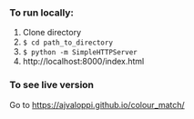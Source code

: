### To run locally:
1. Clone directory
2. `$ cd path_to_directory`
3. `$ python -m SimpleHTTPServer`
4. http://localhost:8000/index.html

### To see live version
Go to https://ajvaloppi.github.io/colour_match/